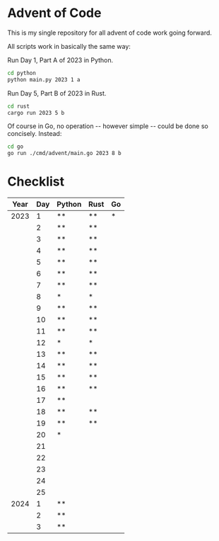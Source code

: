 # Advent of Code

This is my single repository for all advent of code work going forward.


All scripts work in basically the same way:


Run Day 1, Part A of 2023 in Python.
```bash
cd python
python main.py 2023 1 a
```

Run Day 5, Part B of 2023 in Rust.
```bash
cd rust
cargo run 2023 5 b
```

Of course in Go, no operation -- however simple -- could be done so concisely. Instead:
```bash
cd go
go run ./cmd/advent/main.go 2023 8 b
```


# Checklist

| Year |  Day | Python | Rust |  Go  |
| ---- |  --- | ------ | ---- | ---- |
| 2023 |   1  |   **   |  **  |  *   |
|      |   2  |   **   |  **  |      |
|      |   3  |   **   |  **  |      |
|      |   4  |   **   |  **  |      |
|      |   5  |   **   |  **  |      |
|      |   6  |   **   |  **  |      |
|      |   7  |   **   |  **  |      |
|      |   8  |   *    |  *   |      |
|      |   9  |   **   |  **  |      |
|      |  10  |   **   |  **  |      |
|      |  11  |   **   |  **  |      |
|      |  12  |   *    |  *   |      |
|      |  13  |   **   |  **  |      |
|      |  14  |   **   |  **  |      |
|      |  15  |   **   |  **  |      |
|      |  16  |   **   |  **  |      |
|      |  17  |   **   |      |      |
|      |  18  |   **   |  **  |      |
|      |  19  |   **   |  **  |      |
|      |  20  |   *    |      |      |
|      |  21  |        |      |      |
|      |  22  |        |      |      |
|      |  23  |        |      |      |
|      |  24  |        |      |      |
|      |  25  |        |      |      |
| 2024 |   1  |   **   |      |      |
|      |   2  |   **   |      |      |
|      |   3  |   **   |      |      |

